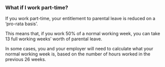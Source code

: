 ###  What if I work part-time?

If you work part-time, your entitlement to parental leave is reduced on a
‘pro-rata basis’.

This means that, if you work 50% of a normal working week, you can take 13
full working weeks’ worth of parental leave.

In some cases, you and your employer will need to calculate what your normal
working week is, based on the number of hours worked in the previous 26 weeks.
